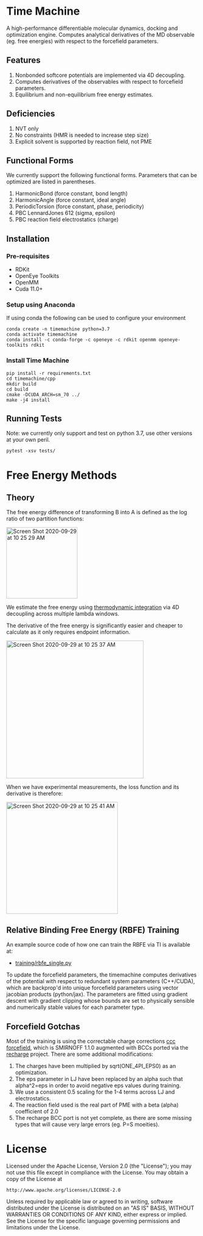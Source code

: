 # Time Machine

A high-performance differentiable molecular dynamics, docking and optimization engine. Computes analytical derivatives of the MD observable (eg. free energies) with respect to the forcefield parameters.

## Features

1. Nonbonded softcore potentials are implemented via 4D decoupling.
2. Computes derivatives of the observables with respect to forcefield parameters.
3. Equilibrium and non-equilibrium free energy estimates.

## Deficiencies

1. NVT only
2. No constraints (HMR is needed to increase step size)
3. Explicit solvent is supported by reaction field, not PME

## Functional Forms

We currently support the following functional forms. Parameters that can be optimized are listed in parentheses.

1. HarmonicBond (force constant, bond length)
2. HarmonicAngle (force constant, ideal angle)
3. PeriodicTorsion (force constant, phase, periodicity)
4. PBC LennardJones 612 (sigma, epsilon)
5. PBC reaction field electrostatics (charge)

## Installation

### Pre-requisites

* RDKit
* OpenEye Toolkits
* OpenMM
* Cuda 11.0+

### Setup using Anaconda

If using conda the following can be used to configure your environment

```
conda create -n timemachine python=3.7
conda activate timemachine
conda install -c conda-forge -c openeye -c rdkit openmm openeye-toolkits rdkit
```

### Install Time Machine

```
pip install -r requirements.txt
cd timemachine/cpp
mkdir build
cd build
cmake -DCUDA_ARCH=sm_70 ../
make -j4 install
```

## Running Tests

Note: we currently only support and test on python 3.7, use other versions at your own peril.

```
pytest -xsv tests/
```

# Free Energy Methods

## Theory

The free energy difference of transforming B into A is defined as the log ratio of two partition functions:

<img width="187" alt="Screen Shot 2020-09-29 at 10 25 29 AM" src="https://user-images.githubusercontent.com/2280724/94571588-28c29200-023e-11eb-970a-0c03fdbcf275.png">

We estimate the free energy using [thermodynamic integration](http://www.alchemistry.org/wiki/Thermodynamic_Integration) via 4D decoupling across multiple lambda windows.

The derivative of the free energy is significantly easier and cheaper to calculate as it only requires endpoint information.

<img width="361" alt="Screen Shot 2020-09-29 at 10 25 37 AM" src="https://user-images.githubusercontent.com/2280724/94571589-28c29200-023e-11eb-9f49-bb0ee619406d.png">

When we have experimental measurements, the loss function and its derivative is therefore:

<img width="293" alt="Screen Shot 2020-09-29 at 10 25 41 AM" src="https://user-images.githubusercontent.com/2280724/94571590-28c29200-023e-11eb-8948-c8acb44eaa1a.png">

## Relative Binding Free Energy (RBFE) Training

An example source code of how one can train the RBFE via TI is available at:

- [training/rbfe_single.py](https://github.com/proteneer/timemachine/blob/master/training/rbfe_single.py)

To update the forcefield parameters, the timemachine computes derivatives of the potential with respect to redundant system parameters (C++/CUDA), which are backprop'd into unique forcefield parameters using vector jacobian products (python/jax). The parameters are fitted using gradient descent with gradient clipping whose bounds are set to physically sensible and numerically stable values for each parameter type.

## Forcefield Gotchas

Most of the training is using the correctable charge corrections [ccc forcefield](https://github.com/proteneer/timemachine/blob/master/ff/params/smirnoff_1_1_0_ccc.py), which is SMIRNOFF 1.1.0 augmented with BCCs ported via the [recharge](https://github.com/openforcefield/openff-recharge) project. There are some additional modifications:

1. The charges have been multiplied by sqrt(ONE_4PI_EPS0) as an optimization.
2. The eps parameter in LJ have been replaced by an alpha such that alpha^2=eps in order to avoid negative eps values during training.
3. We use a consistent 0.5 scaling for the 1-4 terms across LJ and electrostatics.
4. The reaction field used is the real part of PME with a beta (alpha) coefficient of 2.0 
5. The recharge BCC port is not yet complete, as there are some missing types that will cause very large errors (eg. P=S moeities).

# License

Licensed under the Apache License, Version 2.0 (the "License");
you may not use this file except in compliance with the License.
You may obtain a copy of the License at

    http://www.apache.org/licenses/LICENSE-2.0

Unless required by applicable law or agreed to in writing, software
distributed under the License is distributed on an "AS IS" BASIS,
WITHOUT WARRANTIES OR CONDITIONS OF ANY KIND, either express or implied.
See the License for the specific language governing permissions and
limitations under the License.
